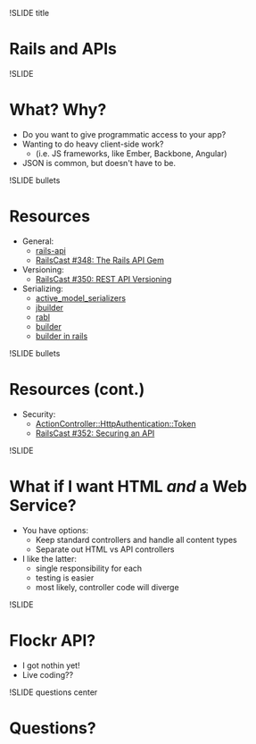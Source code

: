 !SLIDE title
# Rails and APIs


!SLIDE
# What?  Why?

* Do you want to give programmatic access to your app?
* Wanting to do heavy client-side work?
    * (i.e. JS frameworks, like Ember, Backbone, Angular)
* JSON is common, but doesn't have to be.


!SLIDE bullets
# Resources

* General:
    * [rails-api](https://github.com/rails-api/rails-api)
    * [RailsCast #348: The Rails API Gem](http://railscasts.com/episodes/348-the-rails-api-gem)
* Versioning:
    * [RailsCast #350: REST API Versioning](http://railscasts.com/episodes/350-rest-api-versioning)
* Serializing:
    * [active_model_serializers](https://github.com/rails-api/active_model_serializers)
    * [jbuilder](https://github.com/rails/jbuilder)
    * [rabl](https://github.com/nesquena/rabl)
    * [builder](http://builder.rubyforge.org)
    * [builder in rails](http://guides.rubyonrails.org/action_view_overview.html#templates-partials-and-layouts)


!SLIDE bullets
# Resources (cont.)

* Security:
    * [ActionController::HttpAuthentication::Token](http://api.rubyonrails.org/classes/ActionController/HttpAuthentication/Token.html)
    * [RailsCast #352: Securing an API](http://railscasts.com/episodes/352-securing-an-api)


!SLIDE
# What if I want HTML _and_ a Web Service?

* You have options:
    * Keep standard controllers and handle all content types
    * Separate out HTML vs API controllers
* I like the latter:
    * single responsibility for each
    * testing is easier
    * most likely, controller code will diverge


!SLIDE
# Flockr API?

* I got nothin yet!
* Live coding??


!SLIDE questions center
# Questions?
